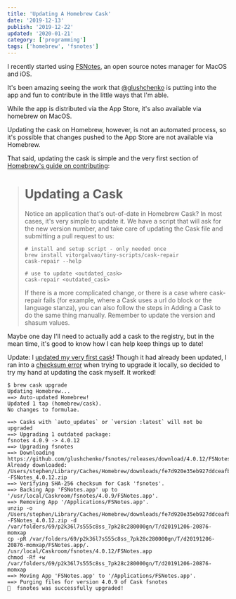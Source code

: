 ```yaml
---
title: 'Updating A Homebrew Cask'
date: '2019-12-13'
publish: '2019-12-22'
updated: '2020-01-21'
category: ['programming']
tags: ['homebrew', 'fsnotes']
---
```


I recently started using [FSNotes](https://github.com/glushchenko/fsnotes), an open source notes manager for MacOS and iOS.

It's been amazing seeing the work that [@glushchenko](https://github.com/glushchenko) is putting into the app and fun to contribute in the little ways that I'm able.

While the app is distributed via the App Store, it's also available via homebrew on MacOS.

Updating the cask on Homebrew, however, is not an automated process, so it's possible that changes pushed to the App Store are not available via Homebrew.

That said, updating the cask is simple and the very first section of [Homebrew's guide on contributing](https://github.com/Homebrew/homebrew-cask/blob/master/CONTRIBUTING.md#updating-a-cask):

> # Updating a Cask
>
> Notice an application that's out-of-date in Homebrew Cask? In most cases, it's very simple to update it. We have a script that will ask for the new version number, and take care of updating the Cask file and submitting a pull request to us:
>
> ```shell
> # install and setup script - only needed once
> brew install vitorgalvao/tiny-scripts/cask-repair
> cask-repair --help
>
> # use to update <outdated_cask>
> cask-repair <outdated_cask>
> ```
>
> If there is a more complicated change, or there is a case where cask-repair fails (for example, where a Cask uses a url do block or the language stanza), you can also follow the steps in Adding a Cask to do the same thing manually. Remember to update the version and shasum values.

Maybe one day I'll need to actually add a cask to the registry, but in the mean time, it's good to know how I can help keep things up to date!

Update: I [updated my very first cask](https://github.com/Homebrew/homebrew-cask/pull/73769)! Though it had already been updated, I ran into a [checksum error](<https://github.com/Homebrew/homebrew-cask/blob/master/doc/reporting_bugs/checksum_does_not_match_error.md>) when trying to upgrade it locally, so decided to try my hand at updating the cask myself. It worked!

```shell
$ brew cask upgrade
Updating Homebrew...
==> Auto-updated Homebrew!
Updated 1 tap (homebrew/cask).
No changes to formulae.

==> Casks with `auto_updates` or `version :latest` will not be upgraded
==> Upgrading 1 outdated package:
fsnotes 4.0.9 -> 4.0.12
==> Upgrading fsnotes
==> Downloading https://github.com/glushchenko/fsnotes/releases/download/4.0.12/FSNotes_4.0.12.zip
Already downloaded: /Users/stephen/Library/Caches/Homebrew/downloads/fe7d920e35eb927ddceafbd7e0b4ed441ab08d5b39af9668f1bfe5dcc2df6d54--FSNotes_4.0.12.zip
==> Verifying SHA-256 checksum for Cask 'fsnotes'.
==> Backing App 'FSNotes.app' up to '/usr/local/Caskroom/fsnotes/4.0.9/FSNotes.app'.
==> Removing App '/Applications/FSNotes.app'.
unzip -o /Users/stephen/Library/Caches/Homebrew/downloads/fe7d920e35eb927ddceafbd7e0b4ed441ab08d5b39af9668f1bfe5dcc2df6d54--FSNotes_4.0.12.zip -d /var/folders/69/p2k36l7s555c8ss_7pk28c280000gn/T/d20191206-20876-momxap
cp -pR /var/folders/69/p2k36l7s555c8ss_7pk28c280000gn/T/d20191206-20876-momxap/FSNotes.app/. /usr/local/Caskroom/fsnotes/4.0.12/FSNotes.app
chmod -Rf +w /var/folders/69/p2k36l7s555c8ss_7pk28c280000gn/T/d20191206-20876-momxap
==> Moving App 'FSNotes.app' to '/Applications/FSNotes.app'.
==> Purging files for version 4.0.9 of Cask fsnotes
🍺  fsnotes was successfully upgraded!
```
